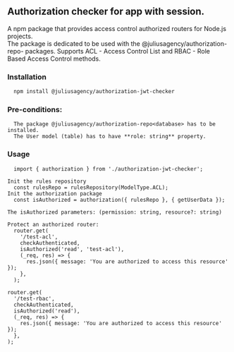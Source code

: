 ## Authorization checker for app with session.

A npm package that provides access control authorized routers for Node.js projects.  
The package is dedicated to be used with the @juliusagency/authorization-repo-<database> packages. 
Supports ACL - Access Control List and RBAC - Role Based Access Control methods. 

<!-- <p>
  <a href="https://www.npmjs.com/package/@juliusagency/authorization-jwt-checker" target="_blank">
    <img alt="Version" src="https://img.shields.io/npm/v/@juliusagency/authorization-jwt-checker.svg">
  </a>
  <a href="https://github.com/juliusagency/authorization-jwt-checker#readme" target="_blank">
    <img alt="Documentation" src="https://img.shields.io/badge/documentation-yes-brightgreen.svg" />
  </a>
  <a href="https://github.com/juliusagency/authorization-jwt-checker/graphs/commit-activity" target="_blank">
    <img alt="Maintenance" src="https://img.shields.io/badge/Maintained%3F-yes-green.svg" />
  </a>
  <a href="https://github.com/juliusagency/authorization-jwt-checker/blob/master/LICENSE" target="_blank">
    <img alt="License: MIT" src="https://img.shields.io/badge/License-MIT-yellow.svg" />
  </a>
</p> -->

### Installation
```bash
  npm install @juliusagency/authorization-jwt-checker
```

### Pre-conditions:
```
  The package @juliusagency/authorization-repo<database> has to be installed.  
  The User model (table) has to have **role: string** property.  
```

### Usage  
```
  import { authorization } from './authorization-jwt-checker';  

Init the rules repository  
  const rulesRepo = rulesRepository(ModelType.ACL);  
Init the authorization package  
  const isAuthorized = authorization({ rulesRepo }, { getUserData });  

The isAuthorized parameters: (permission: string, resource?: string) 

Protect an authorized router:  
  router.get(  
    '/test-acl',  
    checkAuthenticated,  
    isAuthorized('read', 'test-acl'),  
    (_req, res) => {  
      res.json({ message: 'You are authorized to access this resource' });  
    },  
  );  
  
router.get(  
  '/test-rbac',  
  checkAuthenticated,  
  isAuthorized('read'),  
  (_req, res) => {  
    res.json({ message: 'You are authorized to access this resource' });  
  },  
);  
```

